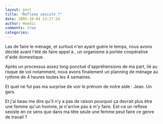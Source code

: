 ```yaml
---
layout: post
title: "Réflexe sexiste ?"
date: 2005-10-04 13:27:54
author: Hoedic
comments: true
categories: 
---
```



Las de faire le ménage, et surtout n'en ayant guère le temps, nous avons décidé avant l'été de faire appel à , un organisme à portée coopérative d'aide domestique.

Après un processus assez long ponctué d'appréhensions de ma part, lié au risque de vol notamment, nous avons finalement un planning de ménage au rythme de 4 heures toutes les 4 semaines.

Et quel ne fut pas ma surprise de voir le prénom de notre aide : Jean. Un gars.

Et j'ai beau me dire qu'il n'y a pas de raison pourquoi ça devrait plus être une femme qu'un homme, je n'arrive pas à m'y faire. Est-ce un reflexe sexiste en ce sens que dans ma tête seule une femme peut faire ce genre de travail ?